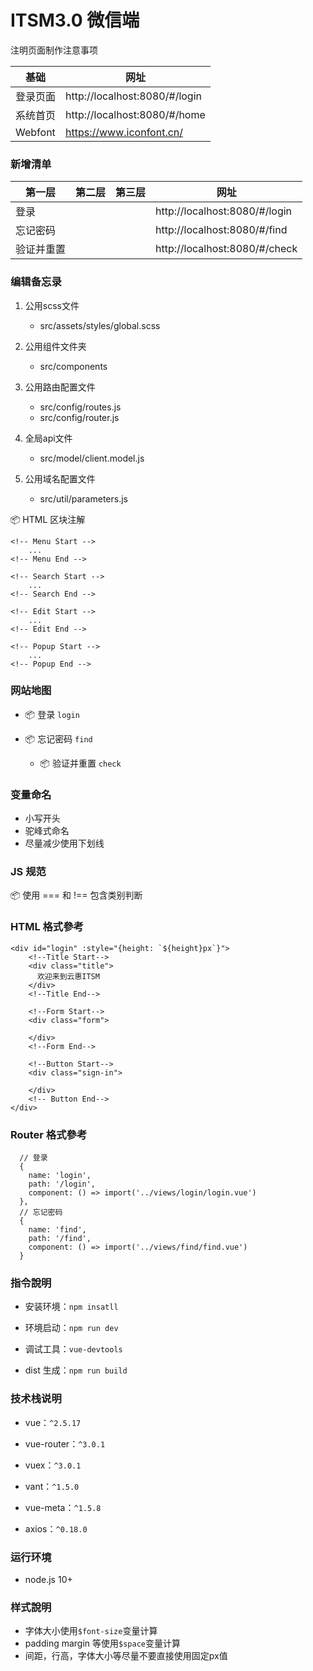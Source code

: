 # ITSM3.0 微信端

注明页面制作注意事项

 基础 				| 网址
-----------	|----------------------
 登录页面 		| http://localhost:8080/#/login
 系统首页 		| http://localhost:8080/#/home
 Webfont 		| https://www.iconfont.cn/

### 新增清单

 第一层 			| 第二层 				| 第三层 		| 网址
----------------|-----------------------|---------------|-------------
 登录 		    |  			            | 				| http://localhost:8080/#/login
 忘记密码 		|  			            | 				| http://localhost:8080/#/find
 验证并重置 		|  			            | 				| http://localhost:8080/#/check

### 编辑备忘录

1. 公用scss文件
	+ src/assets/styles/global.scss

2. 公用组件文件夹
	+ src/components

3. 公用路由配置文件
	+ src/config/routes.js
    + src/config/router.js
    
4. 全局api文件
	+ src/model/client.model.js

5. 公用域名配置文件
	+ src/util/parameters.js
	
	
📦 HTML 区块注解

	<!-- Menu Start -->
	    ...
	<!-- Menu End -->
	
	<!-- Search Start -->
	    ...
	<!-- Search End -->

	<!-- Edit Start -->
	    ...
	<!-- Edit End -->

	<!-- Popup Start -->
	    ...
	<!-- Popup End -->

### 网站地图

+ 📦 登录 `login`

+ 📦 忘记密码 `find`
    + 📦 验证并重置 `check`

### 变量命名

+ 小写开头
+ 驼峰式命名
+ 尽量减少使用下划线

### JS 规范

📦 
使用 === 和 !== 包含类别判断



### HTML 格式參考

    <div id="login" :style="{height: `${height}px`}">
        <!--Title Start-->
        <div class="title">
          欢迎来到云惠ITSM
        </div>
        <!--Title End-->
    
        <!--Form Start-->
        <div class="form">
          
        </div>
        <!--Form End-->
    
        <!--Button Start-->
        <div class="sign-in">
        
        </div>
        <!-- Button End-->
    </div>

### Router 格式參考

      // 登录
      {
        name: 'login',
        path: '/login',
        component: () => import('../views/login/login.vue')
      },
      // 忘记密码
      {
        name: 'find',
        path: '/find',
        component: () => import('../views/find/find.vue')
      }

### 指令說明

+ 安装环境：`npm insatll`

+ 环境启动：`npm run dev`

+ 调试工具：`vue-devtools`

+ dist 生成：`npm run build`

### 技术栈说明

+ vue：`^2.5.17`

+ vue-router：`^3.0.1`

+ vuex：`^3.0.1`

+ vant：`^1.5.0`

+ vue-meta：`^1.5.8`

+ axios：`^0.18.0`

### 运行环境

+ node.js 10+

### 样式說明

+ 字体大小使用`$font-size`变量计算
+ padding margin 等使用`$space`变量计算
+ 间距，行高，字体大小等尽量不要直接使用固定px值